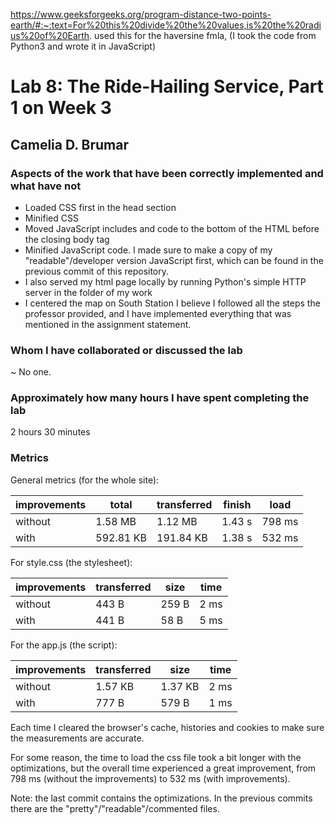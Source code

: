 
https://www.geeksforgeeks.org/program-distance-two-points-earth/#:~:text=For%20this%20divide%20the%20values,is%20the%20radius%20of%20Earth.
used this for the haversine fmla, (I took the code from Python3 and wrote it in JavaScript)


# Lab 8: The Ride-Hailing Service, Part 1 on Week 3

## Camelia D. Brumar

### Aspects of the work that have been correctly implemented and what have not

- Loaded CSS first in the head section
- Minified CSS
- Moved JavaScript includes and code to the bottom of the HTML before the closing body tag
- Minified JavaScript code. I made sure to make a copy of my "readable"/developer version JavaScript first, which can be found in the previous commit of this repository.
- I also served my html page locally by running Python's simple HTTP server in the folder of my work
- I centered the map on South Station
I believe I followed all the steps the professor provided, and I have implemented everything that was mentioned in the assignment statement.

### Whom I have collaborated or discussed the lab
~ No one.

### Approximately how many hours I have spent completing the lab
2 hours 30 minutes

### Metrics

General metrics (for the whole site):

| improvements | total     | transferred | finish | load   |
|--------------|-----------|-------------|--------|--------|
| without      | 1.58 MB   | 1.12 MB     | 1.43 s | 798 ms |
| with         | 592.81 KB | 191.84 KB   | 1.38 s | 532 ms |

For style.css (the stylesheet):

| improvements | transferred | size  | time |
|--------------|-------------|-------|------|
| without      | 443 B       | 259 B | 2 ms |
| with         | 441 B       | 58 B  | 5 ms |

For the app.js (the script):

| improvements | transferred | size    | time |
|--------------|-------------|---------|------|
| without      | 1.57 KB     | 1.37 KB | 2 ms |
| with         | 777 B       | 579 B   | 1 ms |

Each time I cleared the browser's cache, histories and cookies to make sure the measurements are accurate.

For some reason, the time to load the css file took a bit longer with
the optimizations, but the overall time experienced a great improvement, 
from 798 ms (without the improvements) to 532 ms (with improvements).

Note: the last commit contains the optimizations. In the previous commits there are the "pretty"/"readable"/commented files.
